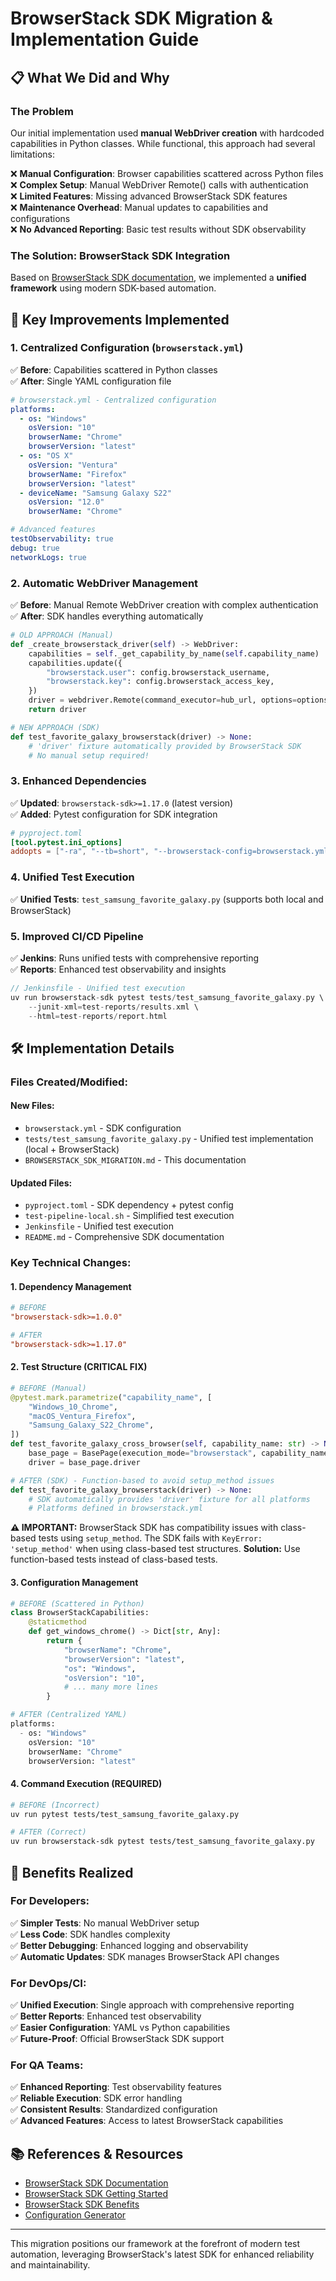 # BrowserStack SDK Migration & Implementation Guide

## 📋 **What We Did and Why**

### **The Problem**
Our initial implementation used **manual WebDriver creation** with hardcoded capabilities in Python classes. While functional, this approach had several limitations:

❌ **Manual Configuration**: Browser capabilities scattered across Python files  
❌ **Complex Setup**: Manual WebDriver Remote() calls with authentication  
❌ **Limited Features**: Missing advanced BrowserStack SDK features  
❌ **Maintenance Overhead**: Manual updates to capabilities and configurations  
❌ **No Advanced Reporting**: Basic test results without SDK observability  

### **The Solution: BrowserStack SDK Integration**
Based on [BrowserStack SDK documentation](https://www.browserstack.com/docs/automate/selenium/sdk-params?fw-lang=python%2Fpytest), we implemented a **unified framework** using modern SDK-based automation.

## 🚀 **Key Improvements Implemented**

### **1. Centralized Configuration (`browserstack.yml`)**
✅ **Before**: Capabilities scattered in Python classes  
✅ **After**: Single YAML configuration file  

```yaml
# browserstack.yml - Centralized configuration
platforms:
  - os: "Windows"
    osVersion: "10" 
    browserName: "Chrome"
    browserVersion: "latest"
  - os: "OS X"
    osVersion: "Ventura"
    browserName: "Firefox"
    browserVersion: "latest"
  - deviceName: "Samsung Galaxy S22"
    osVersion: "12.0"
    browserName: "Chrome"

# Advanced features
testObservability: true
debug: true
networkLogs: true
```

### **2. Automatic WebDriver Management**
✅ **Before**: Manual Remote WebDriver creation with complex authentication  
✅ **After**: SDK handles everything automatically  

```python
# OLD APPROACH (Manual)
def _create_browserstack_driver(self) -> WebDriver:
    capabilities = self._get_capability_by_name(self.capability_name)
    capabilities.update({
        "browserstack.user": config.browserstack_username,
        "browserstack.key": config.browserstack_access_key,
    })
    driver = webdriver.Remote(command_executor=hub_url, options=options)
    return driver

# NEW APPROACH (SDK)
def test_favorite_galaxy_browserstack(driver) -> None:
    # 'driver' fixture automatically provided by BrowserStack SDK
    # No manual setup required!
```

### **3. Enhanced Dependencies**
✅ **Updated**: `browserstack-sdk>=1.17.0` (latest version)  
✅ **Added**: Pytest configuration for SDK integration  

```toml
# pyproject.toml
[tool.pytest.ini_options]
addopts = ["-ra", "--tb=short", "--browserstack-config=browserstack.yml"]
```

### **4. Unified Test Execution**
✅ **Unified Tests**: `test_samsung_favorite_galaxy.py` (supports both local and BrowserStack)  

### **5. Improved CI/CD Pipeline**
✅ **Jenkins**: Runs unified tests with comprehensive reporting  
✅ **Reports**: Enhanced test observability and insights  

```groovy
// Jenkinsfile - Unified test execution
uv run browserstack-sdk pytest tests/test_samsung_favorite_galaxy.py \
    --junit-xml=test-reports/results.xml \
    --html=test-reports/report.html
```

## 🛠️ **Implementation Details**

### **Files Created/Modified:**

#### **New Files:**
- `browserstack.yml` - SDK configuration
- `tests/test_samsung_favorite_galaxy.py` - Unified test implementation (local + BrowserStack)
- `BROWSERSTACK_SDK_MIGRATION.md` - This documentation

#### **Updated Files:**
- `pyproject.toml` - SDK dependency + pytest config
- `test-pipeline-local.sh` - Simplified test execution
- `Jenkinsfile` - Unified test execution
- `README.md` - Comprehensive SDK documentation

### **Key Technical Changes:**

#### **1. Dependency Management**
```toml
# BEFORE
"browserstack-sdk>=1.0.0"

# AFTER  
"browserstack-sdk>=1.17.0"
```

#### **2. Test Structure (CRITICAL FIX)**
```python
# BEFORE (Manual)
@pytest.mark.parametrize("capability_name", [
    "Windows_10_Chrome",
    "macOS_Ventura_Firefox", 
    "Samsung_Galaxy_S22_Chrome",
])
def test_favorite_galaxy_cross_browser(self, capability_name: str) -> None:
    base_page = BasePage(execution_mode="browserstack", capability_name=capability_name)
    driver = base_page.driver

# AFTER (SDK) - Function-based to avoid setup_method issues
def test_favorite_galaxy_browserstack(driver) -> None:
    # SDK automatically provides 'driver' fixture for all platforms
    # Platforms defined in browserstack.yml
```

**⚠️ IMPORTANT:** BrowserStack SDK has compatibility issues with class-based tests using `setup_method`. The SDK fails with `KeyError: 'setup_method'` when using class-based test structures. **Solution:** Use function-based tests instead of class-based tests.

#### **3. Configuration Management**
```python
# BEFORE (Scattered in Python)
class BrowserStackCapabilities:
    @staticmethod
    def get_windows_chrome() -> Dict[str, Any]:
        return {
            "browserName": "Chrome",
            "browserVersion": "latest",
            "os": "Windows", 
            "osVersion": "10",
            # ... many more lines
        }

# AFTER (Centralized YAML)
platforms:
  - os: "Windows"
    osVersion: "10"
    browserName: "Chrome"
    browserVersion: "latest"
```

#### **4. Command Execution (REQUIRED)**
```bash
# BEFORE (Incorrect)
uv run pytest tests/test_samsung_favorite_galaxy.py

# AFTER (Correct)
uv run browserstack-sdk pytest tests/test_samsung_favorite_galaxy.py
```

## 🎯 **Benefits Realized**

### **For Developers:**
✅ **Simpler Tests**: No manual WebDriver setup  
✅ **Less Code**: SDK handles complexity  
✅ **Better Debugging**: Enhanced logging and observability  
✅ **Automatic Updates**: SDK manages BrowserStack API changes  

### **For DevOps/CI:**
✅ **Unified Execution**: Single approach with comprehensive reporting  
✅ **Better Reports**: Enhanced test observability  
✅ **Easier Configuration**: YAML vs Python capabilities  
✅ **Future-Proof**: Official BrowserStack SDK support  

### **For QA Teams:**
✅ **Enhanced Reporting**: Test observability features  
✅ **Reliable Execution**: SDK error handling  
✅ **Consistent Results**: Standardized configuration  
✅ **Advanced Features**: Access to latest BrowserStack capabilities  

## 📚 **References & Resources**

- [BrowserStack SDK Documentation](https://www.browserstack.com/docs/automate/selenium/sdk-params?fw-lang=python%2Fpytest)
- [BrowserStack SDK Getting Started](https://www.browserstack.com/docs/automate/selenium/getting-started/python/pytest/integrate-your-tests?fw-lang=python%2Fpytest)
- [BrowserStack SDK Benefits](https://www.browserstack.com/docs/automate/selenium/benefits-of-sdk)
- [Configuration Generator](https://www.browserstack.com/docs/automate/capabilities)

---

This migration positions our framework at the forefront of modern test automation, leveraging BrowserStack's latest SDK for enhanced reliability and maintainability. 
